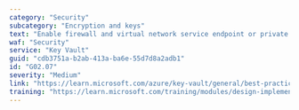 ```yaml
---
category: "Security"
subcategory: "Encryption and keys"
text: "Enable firewall and virtual network service endpoint or private endpoint on the vault to control access to the key vault."
waf: "Security"
service: "Key Vault"
guid: "cdb3751a-b2ab-413a-ba6e-55d7d8a2adb1"
id: "G02.07"
severity: "Medium"
link: "https://learn.microsoft.com/azure/key-vault/general/best-practices"
training: "https://learn.microsoft.com/training/modules/design-implement-private-access-to-azure-services/"
---
```

